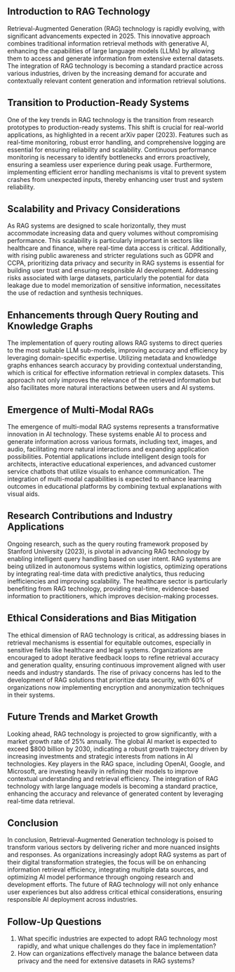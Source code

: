 ## Introduction to RAG Technology
Retrieval-Augmented Generation (RAG) technology is rapidly evolving, with significant advancements expected in 2025. This innovative approach combines traditional information retrieval methods with generative AI, enhancing the capabilities of large language models (LLMs) by allowing them to access and generate information from extensive external datasets. The integration of RAG technology is becoming a standard practice across various industries, driven by the increasing demand for accurate and contextually relevant content generation and information retrieval solutions.

## Transition to Production-Ready Systems
One of the key trends in RAG technology is the transition from research prototypes to production-ready systems. This shift is crucial for real-world applications, as highlighted in a recent arXiv paper (2023). Features such as real-time monitoring, robust error handling, and comprehensive logging are essential for ensuring reliability and scalability. Continuous performance monitoring is necessary to identify bottlenecks and errors proactively, ensuring a seamless user experience during peak usage. Furthermore, implementing efficient error handling mechanisms is vital to prevent system crashes from unexpected inputs, thereby enhancing user trust and system reliability.

## Scalability and Privacy Considerations
As RAG systems are designed to scale horizontally, they must accommodate increasing data and query volumes without compromising performance. This scalability is particularly important in sectors like healthcare and finance, where real-time data access is critical. Additionally, with rising public awareness and stricter regulations such as GDPR and CCPA, prioritizing data privacy and security in RAG systems is essential for building user trust and ensuring responsible AI development. Addressing risks associated with large datasets, particularly the potential for data leakage due to model memorization of sensitive information, necessitates the use of redaction and synthesis techniques.

## Enhancements through Query Routing and Knowledge Graphs
The implementation of query routing allows RAG systems to direct queries to the most suitable LLM sub-models, improving accuracy and efficiency by leveraging domain-specific expertise. Utilizing metadata and knowledge graphs enhances search accuracy by providing contextual understanding, which is critical for effective information retrieval in complex datasets. This approach not only improves the relevance of the retrieved information but also facilitates more natural interactions between users and AI systems.

## Emergence of Multi-Modal RAGs
The emergence of multi-modal RAG systems represents a transformative innovation in AI technology. These systems enable AI to process and generate information across various formats, including text, images, and audio, facilitating more natural interactions and expanding application possibilities. Potential applications include intelligent design tools for architects, interactive educational experiences, and advanced customer service chatbots that utilize visuals to enhance communication. The integration of multi-modal capabilities is expected to enhance learning outcomes in educational platforms by combining textual explanations with visual aids.

## Research Contributions and Industry Applications
Ongoing research, such as the query routing framework proposed by Stanford University (2023), is pivotal in advancing RAG technology by enabling intelligent query handling based on user intent. RAG systems are being utilized in autonomous systems within logistics, optimizing operations by integrating real-time data with predictive analytics, thus reducing inefficiencies and improving scalability. The healthcare sector is particularly benefiting from RAG technology, providing real-time, evidence-based information to practitioners, which improves decision-making processes.

## Ethical Considerations and Bias Mitigation
The ethical dimension of RAG technology is critical, as addressing biases in retrieval mechanisms is essential for equitable outcomes, especially in sensitive fields like healthcare and legal systems. Organizations are encouraged to adopt iterative feedback loops to refine retrieval accuracy and generation quality, ensuring continuous improvement aligned with user needs and industry standards. The rise of privacy concerns has led to the development of RAG solutions that prioritize data security, with 60% of organizations now implementing encryption and anonymization techniques in their systems.

## Future Trends and Market Growth
Looking ahead, RAG technology is projected to grow significantly, with a market growth rate of 25% annually. The global AI market is expected to exceed $800 billion by 2030, indicating a robust growth trajectory driven by increasing investments and strategic interests from nations in AI technologies. Key players in the RAG space, including OpenAI, Google, and Microsoft, are investing heavily in refining their models to improve contextual understanding and retrieval efficiency. The integration of RAG technology with large language models is becoming a standard practice, enhancing the accuracy and relevance of generated content by leveraging real-time data retrieval.

## Conclusion
In conclusion, Retrieval-Augmented Generation technology is poised to transform various sectors by delivering richer and more nuanced insights and responses. As organizations increasingly adopt RAG systems as part of their digital transformation strategies, the focus will be on enhancing information retrieval efficiency, integrating multiple data sources, and optimizing AI model performance through ongoing research and development efforts. The future of RAG technology will not only enhance user experiences but also address critical ethical considerations, ensuring responsible AI deployment across industries.

## Follow-Up Questions
1. What specific industries are expected to adopt RAG technology most rapidly, and what unique challenges do they face in implementation?
2. How can organizations effectively manage the balance between data privacy and the need for extensive datasets in RAG systems?